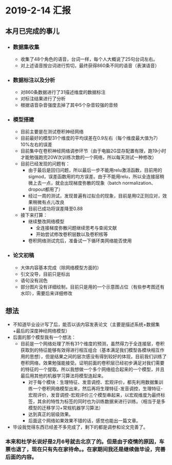 # 2019-2-14 汇报

## 本月已完成的事儿

* ###  数据集收集

  * 收集了48个角色的语音，台词一样，每个人大概说了25句台词左右。
  * 对上述语音按台词进行剪切，最终获得860条不同的语音（表演语音）

* ### 数据标注以及分析

  * 对860条数据进行了31描述维度的数据标注
  * 对标注结果进行了分析
  * 根据语音杂音强度去掉了其中5个杂音较强的音频

* ### 模型搭建

  * 目前主要是在测试卷积神经网络
  * 目前最好的模型31个维度的平均误差在0.9左右（每个维度最大值为7）10%左右的误差
  * 目前集中在卷积神经网络调参环节（由于电脑2G显存配置有限，跑19小时才能勉强跑完20W次训练次数的一个网络，所以每天测试一种修改）
  * 目前已经发现的问题有：
    * 由于最后是回归问题，所以最后一步不能用relu激活函数，目前用的sigmod，误差函数用的均方误差。由于不能用relu，所以全连接层稍微上去一点，就会出现梯度弥散的现象（batch normalization、dropout都用了）
    * 经过一周的测试，发现普遍有过拟合的现象，目前是用l2正则应对，效果稍微有点儿改良
    * 目前已成功将误差降至0.88
  * 接下来打算：
    * 继续整改网络模型
      * 全连接梯度弥散问题继续思考与查阅文献
      * 开始尝试修改卷积层数以及卷积核等
    * 卷积网络测试完后，准备试一下循环类网络能否使用

* ### 论文初稿

  * 大体内容基本完成（除网络模型方面的）
  * 引文没导，目前只是标出
  * 语句没有润色
  * 部分图片没有详细绘制，目前只是用的一个示意图占位（有些参考图还有水印），需要后来详细修改

## 想法

* 不知道毕业设计写了后，能否以该内容发表论文（主要是描述系统+数据集+最后的深度神经网络模型）
* 后面的那个模型我有一个想法：
  * 目前是一个网络处理了所有31个维度的预测，虽然得力于全连接层，卷积获取到的特征能够有效得进行相互组合（基本满足我们模型各模块相互作用的思想），但是结果之间的层次感没有得到较好的体现，目前我们训练了卷积网络，效果勉强能接受。证明前面的卷积层已经初步满足对我们需要的特征的一个提取。所以我想做一个多个网络组合起来的一个模型，并且最后用其他的机器学习算法将模型连起来。
    * 对于每个模块：生理特征、发音调控、宏观评价，都先利用数据集训练一个卷积网络模型出来，然后再将生理特征-发音调控，生理特征-宏观评价，发音调控-宏观评价三个模型串起来，以宏观维度为最终标签，其余的特性为标签的同时也为训练数据来进行训练。（相当于是多模型的迁移学习+常规机器学习算法）
    * 达到真正的层级效果。
    * 后面这个网络如果效果不错的话，感觉也能出一篇文章。
* 毕设我觉得东西已经差不多完成了，剩下的都是调参和论文完善了。

### 本来和杜学长说好是2月6号就去北京了的。但是由于疫情的原因，车票也退了，现在只有先在家待命。。在家期间我还是继续做毕设，完善后面的内容。

